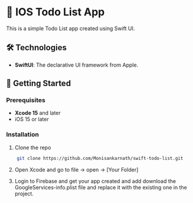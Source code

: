 # 🗾 IOS Todo List App

This is a simple Todo List app created using Swift UI.

## 🛠 Technologies

- **SwiftUI**: The declarative UI framework from Apple.

## 🚀 Getting Started

### Prerequisites
- **Xcode 15** and later
- iOS  15 or later

### Installation
1. Clone the repo

```bash
    git clone https://github.com/Monisankarnath/swift-todo-list.git
```

2. Open Xcode and go to file -> open -> [Your Folder]

3. Login to Firebase and get your app created and add download the GoogleServices-info.plist file and replace it with the existing one in the project.
